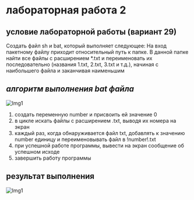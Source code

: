 # лабораторная работа 2
## условие лабораторной работы (вариант 29)
Создать файл sh и bat, который выполняет следующее: 
На вход пакетному файлу приходит относительный путь к папке. В данной папке найти все 
файлы с расширением *.txt и переименовать их последовательно (названия 1.txt, 2.txt, 3.txt и 
т.д.), начиная с наибольшего файла и заканчивая наименьшим

## *алгоритм выполнения bat файла*
![Img1](https://github.com/iis-32170x/RPIIS/blob/Ходосов_Т/Screenshot%202023-10-19%20124817.png)

1. создать переменную number и присвоить ей значение 0
2. в цикле искать файлы с расширением .txt, выводя их номера на экран
3. каждый раз, когда обнаруживается файл txt, добавлять к значению number единицу и переименовывать файл в !number!.txt
4. при успешной работе программы, вывести на экран сообщение об успешном исходе
5. завершить работу программы

## результат выполнения
![Img1](https://github.com/iis-32170x/RPIIS/blob/Ходосов_Т/Screenshot%202023-10-19%20124817.png)


